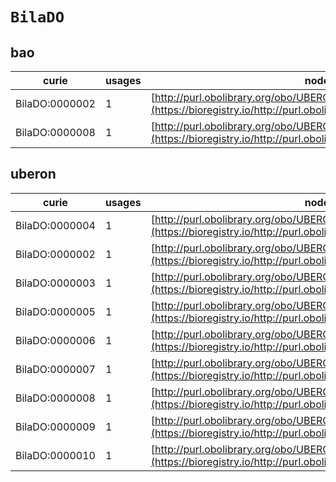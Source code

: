 # `BilaDO`
## bao
| curie          |   usages | nodes                                                                                                                 |
|----------------|----------|-----------------------------------------------------------------------------------------------------------------------|
| BilaDO:0000002 |        1 | [http://purl.obolibrary.org/obo/UBERON:0000068](https://bioregistry.io/http://purl.obolibrary.org/obo/UBERON:0000068) |
| BilaDO:0000008 |        1 | [http://purl.obolibrary.org/obo/UBERON:0000109](https://bioregistry.io/http://purl.obolibrary.org/obo/UBERON:0000109) |
## uberon
| curie          |   usages | nodes                                                                                                                 |
|----------------|----------|-----------------------------------------------------------------------------------------------------------------------|
| BilaDO:0000004 |        1 | [http://purl.obolibrary.org/obo/UBERON:0000066](https://bioregistry.io/http://purl.obolibrary.org/obo/UBERON:0000066) |
| BilaDO:0000002 |        1 | [http://purl.obolibrary.org/obo/UBERON:0000068](https://bioregistry.io/http://purl.obolibrary.org/obo/UBERON:0000068) |
| BilaDO:0000003 |        1 | [http://purl.obolibrary.org/obo/UBERON:0000092](https://bioregistry.io/http://purl.obolibrary.org/obo/UBERON:0000092) |
| BilaDO:0000005 |        1 | [http://purl.obolibrary.org/obo/UBERON:0000106](https://bioregistry.io/http://purl.obolibrary.org/obo/UBERON:0000106) |
| BilaDO:0000006 |        1 | [http://purl.obolibrary.org/obo/UBERON:0000107](https://bioregistry.io/http://purl.obolibrary.org/obo/UBERON:0000107) |
| BilaDO:0000007 |        1 | [http://purl.obolibrary.org/obo/UBERON:0000108](https://bioregistry.io/http://purl.obolibrary.org/obo/UBERON:0000108) |
| BilaDO:0000008 |        1 | [http://purl.obolibrary.org/obo/UBERON:0000109](https://bioregistry.io/http://purl.obolibrary.org/obo/UBERON:0000109) |
| BilaDO:0000009 |        1 | [http://purl.obolibrary.org/obo/UBERON:0000110](https://bioregistry.io/http://purl.obolibrary.org/obo/UBERON:0000110) |
| BilaDO:0000010 |        1 | [http://purl.obolibrary.org/obo/UBERON:0000111](https://bioregistry.io/http://purl.obolibrary.org/obo/UBERON:0000111) |
